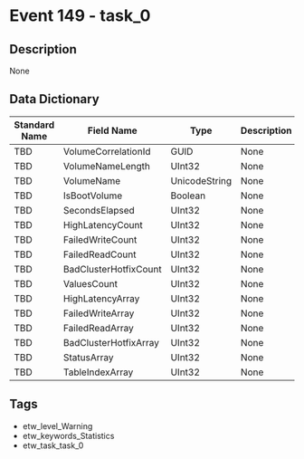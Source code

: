 # Event 149 - task_0

## Description
None

## Data Dictionary
|Standard Name|Field Name|Type|Description|Sample Value|
|---|---|---|---|---|
|TBD|VolumeCorrelationId|GUID|None|`None`|
|TBD|VolumeNameLength|UInt32|None|`None`|
|TBD|VolumeName|UnicodeString|None|`None`|
|TBD|IsBootVolume|Boolean|None|`None`|
|TBD|SecondsElapsed|UInt32|None|`None`|
|TBD|HighLatencyCount|UInt32|None|`None`|
|TBD|FailedWriteCount|UInt32|None|`None`|
|TBD|FailedReadCount|UInt32|None|`None`|
|TBD|BadClusterHotfixCount|UInt32|None|`None`|
|TBD|ValuesCount|UInt32|None|`None`|
|TBD|HighLatencyArray|UInt32|None|`None`|
|TBD|FailedWriteArray|UInt32|None|`None`|
|TBD|FailedReadArray|UInt32|None|`None`|
|TBD|BadClusterHotfixArray|UInt32|None|`None`|
|TBD|StatusArray|UInt32|None|`None`|
|TBD|TableIndexArray|UInt32|None|`None`|

## Tags
* etw_level_Warning
* etw_keywords_Statistics
* etw_task_task_0